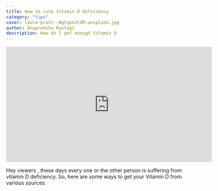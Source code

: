 ```yaml
---
title: How to cure Vitamin D deficiency
category: "tips"
cover: laura-pratt--NqtqonICOM-unsplash.jpg
author: Anupreksha Rastogi
description: How do I get enough Vitamin D
---
```


<iframe width="560" height="315" src="https://www.youtube.com/embed/B6jdn_Kk_EM" frameborder="0" allow="accelerometer; autoplay; encrypted-media; gyroscope; picture-in-picture" allowfullscreen></iframe>

Hey viewers , these days every one or the other person is suffering from vitamin D deficiency.
So, here are some ways to get your Vitamin D from various sources.
